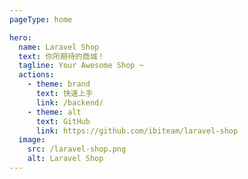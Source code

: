 ```yaml
---
pageType: home

hero:
  name: Laravel Shop
  text: 你所期待的商城！
  tagline: Your Awesome Shop ~
  actions:
    - theme: brand
      text: 快速上手
      link: /backend/
    - theme: alt
      text: GitHub
      link: https://github.com/ibiteam/laravel-shop
  image:
    src: /laravel-shop.png
    alt: Laravel Shop
---
```


